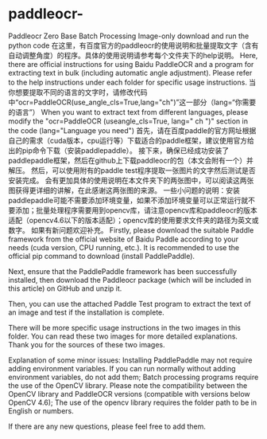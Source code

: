 # paddleocr-
Paddleocr Zero Base Batch Processing Image-only download and run the python code
在这里，有百度官方的paddleocr的使用说明和批量提取文字（含有自动调整角度）的程序。具体的使用说明请参考每个文件夹下的help说明。
Here, there are official instructions for using Baidu PaddleOCR and a program for extracting text in bulk (including automatic angle adjustment). Please refer to the help instructions under each folder for specific usage instructions.
当你想要提取不同的语言的文字时，请修改代码中“ocr=PaddleOCR(use_angle_cls=True,lang="ch")”这一部分（lang=“你需要的语言”）
When you want to extract text from different languages, please modify the "ocr=PaddleOCR (useangle_cls=True, lang=" ch ")" section in the code (lang="Language you need")
首先，请在百度paddle的官方网址根据自己的需求（cuda版本，cpu运行等）下载适合的paddle框架，建议使用官方给出的pip命令下载（安装paddlepaddle）。
接下来，确保已经成功安装了paddlepaddle框架，然后在github上下载paddleocr的包（本文会附有一个）并解压。
然后，可以使用附有的paddle test程序提取一张图片的文字然后测试是否安装完成。
会有更加具体的使用说明在本文件夹下的两张图中，可以阅读这两张图获得更详细的讲解，在此感谢这两张图的来源。
一些小问题的说明：安装paddlepaddle可能不需要添加环境变量，如果不添加环境变量可以正常运行就不要添加；批量处理程序需要用到opencv库，请注意opencv库和paddleocr的版本适配（opencv4.6以下的版本适配）；opencv库的使用要求文件夹的路径为英文或数字。
如果有新问题欢迎补充。
Firstly, please download the suitable Paddle framework from the official website of Baidu Paddle according to your needs (cuda version, CPU running, etc.). It is recommended to use the official pip command to download (install PaddlePaddle).

Next, ensure that the PaddlePaddle framework has been successfully installed, then download the Paddleocr package (which will be included in this article) on GitHub and unzip it.

Then, you can use the attached Paddle Test program to extract the text of an image and test if the installation is complete.

There will be more specific usage instructions in the two images in this folder. You can read these two images for more detailed explanations. Thank you for the sources of these two images.

Explanation of some minor issues: Installing PaddlePaddle may not require adding environment variables. If you can run normally without adding environment variables, do not add them; Batch processing programs require the use of the OpenCV library. Please note the compatibility between the OpenCV library and PaddleOCR versions (compatible with versions below OpenCV 4.6); The use of the opencv library requires the folder path to be in English or numbers.

If there are any new questions, please feel free to add them.
